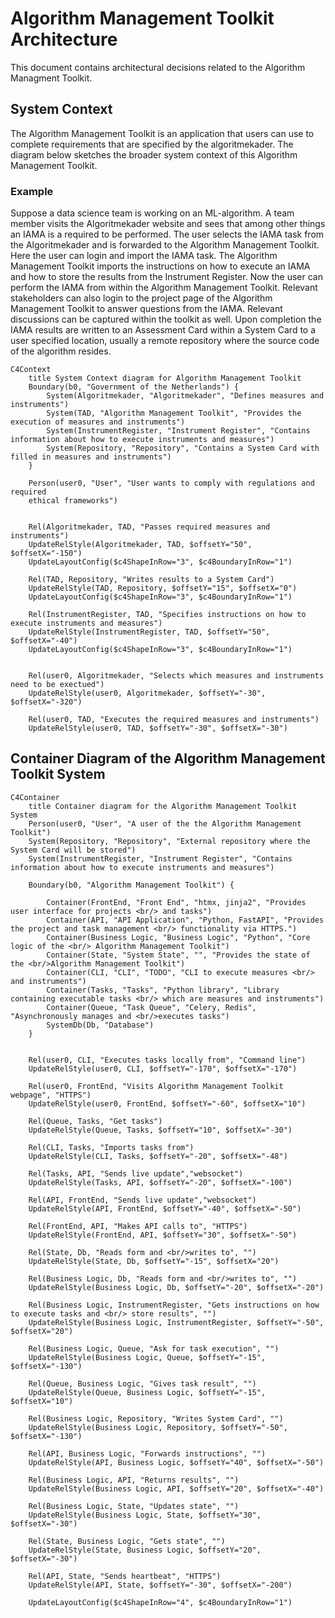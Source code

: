 # Algorithm Management Toolkit Architecture

This document contains architectural decisions related to the Algorithm Managment Toolkit.

## System Context
The Algorithm Management Toolkit is an application that users can use to complete requirements
that are specified by the algoritmekader. The diagram below sketches the broader system context
of this Algorithm Management Toolkit.

### Example
Suppose a data science team is working on an ML-algorithm. A team member visits the Algoritmekader
website and sees that among other things an IAMA is a required to be performed. The user selects
the IAMA task from the Algoritmekader and is forwarded to the Algorithm Management Toolkit. Here
the user can login and import the IAMA task. The Algorithm Management Toolkit imports the instructions
on how to execute an IAMA and how to store the results from the Instrument Register. Now the user can
perform the IAMA from within the Algorithm Management Toolkit. Relevant stakeholders can also login
to the project page of the Algorithm Management Toolkit to answer questions from the IAMA. Relevant
discussions can be captured within the toolkit as well. Upon completion the IAMA results are written
to an Assessment Card within a System Card to a user specified location, usually a remote repository
where the source code of the algorithm resides.

```mermaid
C4Context
    title System Context diagram for Algorithm Management Toolkit
    Boundary(b0, "Government of the Netherlands") {
        System(Algoritmekader, "Algoritmekader", "Defines measures and instruments")
        System(TAD, "Algorithm Management Toolkit", "Provides the execution of measures and instruments")
        System(InstrumentRegister, "Instrument Register", "Contains information about how to execute instruments and measures")
        System(Repository, "Repository", "Contains a System Card with filled in measures and instruments")
    }

    Person(user0, "User", "User wants to comply with regulations and required
    ethical frameworks")


    Rel(Algoritmekader, TAD, "Passes required measures and instruments")
    UpdateRelStyle(Algoritmekader, TAD, $offsetY="50", $offsetX="-150")
    UpdateLayoutConfig($c4ShapeInRow="3", $c4BoundaryInRow="1")

    Rel(TAD, Repository, "Writes results to a System Card")
    UpdateRelStyle(TAD, Repository, $offsetY="15", $offsetX="0")
    UpdateLayoutConfig($c4ShapeInRow="3", $c4BoundaryInRow="1")

    Rel(InstrumentRegister, TAD, "Specifies instructions on how to execute instruments and measures")
    UpdateRelStyle(InstrumentRegister, TAD, $offsetY="50", $offsetX="-40")
    UpdateLayoutConfig($c4ShapeInRow="3", $c4BoundaryInRow="1")


    Rel(user0, Algoritmekader, "Selects which measures and instruments need to be exectued")
    UpdateRelStyle(user0, Algoritmekader, $offsetY="-30", $offsetX="-320")

    Rel(user0, TAD, "Executes the required measures and instruments")
    UpdateRelStyle(user0, TAD, $offsetY="-30", $offsetX="-30")
```

## Container Diagram of the Algorithm Management Toolkit System
```mermaid
C4Container
    title Container diagram for the Algorithm Management Toolkit System
    Person(user0, "User", "A user of the the Algorithm Management Toolkit")
    System(Repository, "Repository", "External repository where the System Card will be stored")
    System(InstrumentRegister, "Instrument Register", "Contains information about how to execute instruments and measures")

    Boundary(b0, "Algorithm Management Toolkit") {

        Container(FrontEnd, "Front End", "htmx, jinja2", "Provides user interface for projects <br/> and tasks")
        Container(API, "API Application", "Python, FastAPI", "Provides the project and task management <br/> functionality via HTTPS.")
        Container(Business Logic, "Business Logic", "Python", "Core logic of the <br/> Algorithm Management Toolkit")
        Container(State, "System State", "", "Provides the state of the <br/>Algorithm Management Toolkit")
        Container(CLI, "CLI", "TODO", "CLI to execute measures <br/> and instruments")
        Container(Tasks, "Tasks", "Python library", "Library containing executable tasks <br/> which are measures and instruments")
        Container(Queue, "Task Queue", "Celery, Redis", "Asynchronously manages and <br/>executes tasks")
        SystemDb(Db, "Database")
    }


    Rel(user0, CLI, "Executes tasks locally from", "Command line")
    UpdateRelStyle(user0, CLI, $offsetY="-170", $offsetX="-170")

    Rel(user0, FrontEnd, "Visits Algorithm Management Toolkit webpage", "HTTPS")
    UpdateRelStyle(user0, FrontEnd, $offsetY="-60", $offsetX="10")

    Rel(Queue, Tasks, "Get tasks")
    UpdateRelStyle(Queue, Tasks, $offsetY="10", $offsetX="-30")

    Rel(CLI, Tasks, "Imports tasks from")
    UpdateRelStyle(CLI, Tasks, $offsetY="-20", $offsetX="-48")

    Rel(Tasks, API, "Sends live update","websocket")
    UpdateRelStyle(Tasks, API, $offsetY="-20", $offsetX="-100")

    Rel(API, FrontEnd, "Sends live update","websocket")
    UpdateRelStyle(API, FrontEnd, $offsetY="-40", $offsetX="-50")

    Rel(FrontEnd, API, "Makes API calls to", "HTTPS")
    UpdateRelStyle(FrontEnd, API, $offsetY="30", $offsetX="-50")

    Rel(State, Db, "Reads form and <br/>writes to", "")
    UpdateRelStyle(State, Db, $offsetY="-15", $offsetX="20")

    Rel(Business Logic, Db, "Reads form and <br/>writes to", "")
    UpdateRelStyle(Business Logic, Db, $offsetY="-20", $offsetX="-20")

    Rel(Business Logic, InstrumentRegister, "Gets instructions on how to execute tasks and <br/> store results", "")
    UpdateRelStyle(Business Logic, InstrumentRegister, $offsetY="-50", $offsetX="20")

    Rel(Business Logic, Queue, "Ask for task execution", "")
    UpdateRelStyle(Business Logic, Queue, $offsetY="-15", $offsetX="-130")

    Rel(Queue, Business Logic, "Gives task result", "")
    UpdateRelStyle(Queue, Business Logic, $offsetY="-15", $offsetX="10")

    Rel(Business Logic, Repository, "Writes System Card", "")
    UpdateRelStyle(Business Logic, Repository, $offsetY="-50", $offsetX="-130")

    Rel(API, Business Logic, "Forwards instructions", "")
    UpdateRelStyle(API, Business Logic, $offsetY="40", $offsetX="-50")

    Rel(Business Logic, API, "Returns results", "")
    UpdateRelStyle(Business Logic, API, $offsetY="20", $offsetX="-40")

    Rel(Business Logic, State, "Updates state", "")
    UpdateRelStyle(Business Logic, State, $offsetY="30", $offsetX="-30")

    Rel(State, Business Logic, "Gets state", "")
    UpdateRelStyle(State, Business Logic, $offsetY="20", $offsetX="-30")

    Rel(API, State, "Sends heartbeat", "HTTPS")
    UpdateRelStyle(API, State, $offsetY="-30", $offsetX="-200")

    UpdateLayoutConfig($c4ShapeInRow="4", $c4BoundaryInRow="1")
```
